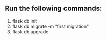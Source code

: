 ## Run the following commands:

1. flask db init
2. flask db migrate -m "first migration"
3. flask db upgrade
